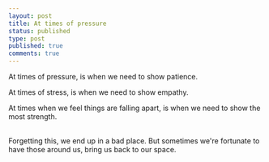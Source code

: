 ```yaml
---
layout: post
title: At times of pressure
status: published
type: post
published: true
comments: true
---
```


At times of pressure, is when we need to show patience.<br/>

At times of stress, is when we need to show empathy.<br/>

At times when we feel things are falling apart, is when we need to show the most strength.<br/>


<br/>
Forgetting this, we end up in a bad place. But sometimes we're fortunate to have those around us, bring us back to our space.
 